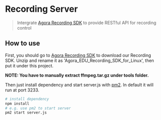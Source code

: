 # Recording Server
> Intergrate [Agora Recording SDK](https://docs.agora.io/cn/2.1.1/addons/Recording/Quickstart%20Guides/recording_c++?platform=C%2B%2B) to provide RESTful API for recording control 

## How to use

First, you should go to [Agora Recording SDK](https://docs.agora.io/cn/2.1.1/addons/Recording/Quickstart%20Guides/recording_c++?platform=C%2B%2B) to download our Recording SDK. Unzip and rename it as 'Agora_EDU_Recording_SDK_for_Linux', then put it under this project.

**NOTE: You have to manually extract ffmpeg.tar.gz under tools folder.** 

Then just install dependency and start server.js with [pm2](https://github.com/Unitech/PM2/).
In default it will run at port 3233.

```bash
# install dependency
npm install
# e.g. use pm2 to start server
pm2 start server.js
```
